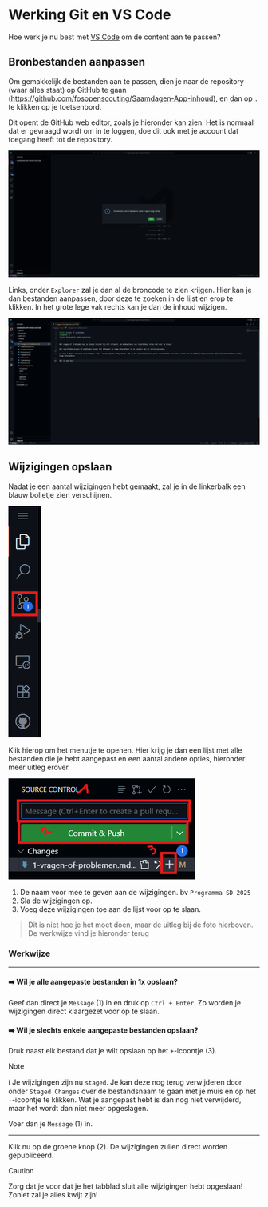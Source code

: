 # Werking Git en VS Code

Hoe werk je nu best met [VS Code](https://code.visualstudio.com/) om de content aan te passen?

## Bronbestanden aanpassen

Om gemakkelijk de bestanden aan te passen, dien je naar de repository (waar alles staat) op GitHub te gaan (https://github.com/fosopenscouting/Saamdagen-App-inhoud), en dan op `.` te klikken op je toetsenbord.

Dit opent de GitHub web editor, zoals je hieronder kan zien.
Het is normaal dat er gevraagd wordt om in te loggen, doe dit ook met je account dat toegang heeft tot de repository.

![GitHub web editor](./docs/github_web.png)

Links, onder `Explorer` zal je dan al de broncode te zien krijgen.
Hier kan je dan bestanden aanpassen, door deze te zoeken in de lijst en erop te klikken. In het grote lege vak rechts kan je dan de inhoud wijzigen.

![Bestand wijzigen](./docs/editing.png)

## Wijzigingen opslaan

Nadat je een aantal wijzigingen hebt gemaakt, zal je in de linkerbalk een blauw bolletje zien verschijnen.

![Onbevestigde wijzigingen](./docs/pending_changes.png)

Klik hierop om het menutje te openen. Hier krijg je dan een lijst met alle bestanden die je hebt aangepast en een aantal andere opties, hieronder meer uitleg erover.

![Source control](./docs/source_control.png)

1. De naam voor mee te geven aan de wijzigingen. bv `Programma SD 2025`
2. Sla de wijzigingen op.
3. Voeg deze wijzigingen toe aan de lijst voor op te slaan.

> Dit is niet hoe je het moet doen, maar de uitleg bij de foto hierboven.
> De werkwijze vind je hieronder terug

### Werkwijze

---

#### ➡️ Wil je alle aangepaste bestanden in 1x opslaan?

Geef dan direct je `Message` (1) in en druk op `Ctrl + Enter`. Zo worden je wijzigingen direct klaargezet voor op te slaan.

#### ➡️ Wil je slechts enkele aangepaste bestanden opslaan?

Druk naast elk bestand dat je wilt opslaan op het `+`-icoontje (3).

> [!NOTE]
> ℹ️ Je wijzigingen zijn nu `staged`.
> Je kan deze nog terug verwijderen door onder `Staged Changes` over de bestandsnaam te gaan met je muis en op het `-`-icoontje te klikken.
> Wat je aangepast hebt is dan nog niet verwijderd, maar het wordt dan niet meer opgeslagen.

Voer dan je `Message` (1) in.

---

Klik nu op de groene knop (2). De wijzigingen zullen direct worden gepubliceerd.

> [!CAUTION]
> Zorg dat je voor dat je het tabblad sluit alle wijzigingen hebt opgeslaan!
> Zoniet zal je alles kwijt zijn!
